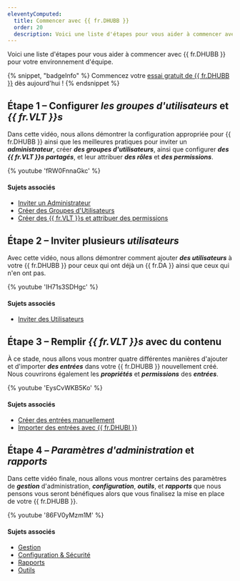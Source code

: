 ```yaml
---
eleventyComputed:
  title: Commencer avec {{ fr.DHUBB }}
  order: 20
  description: Voici une liste d'étapes pour vous aider à commencer avec {{ fr.DHUBB }} pour votre environnement d'équipe.
---
```

Voici une liste d'étapes pour vous aider à commencer avec {{ fr.DHUBB }} pour votre environnement d'équipe.  

{% snippet, "badgeInfo" %} 
Commencez votre [essai gratuit de {{ fr.DHUBB }}](https://password.devolutions.net/business/sign-up) dès aujourd'hui ! 
{% endsnippet %}  

## Étape 1 – Configurer ***les groupes d'utilisateurs*** et ***{{ fr.VLT }}s***

Dans cette vidéo, nous allons démontrer la configuration appropriée pour {{ fr.DHUBB }} ainsi que les meilleures pratiques pour inviter un ***administrateur***, créer ***des groupes d'utilisateurs***, ainsi que configurer ***des {{ fr.VLT }}s partagés***, et leur attribuer ***des rôles*** et ***des permissions***.  

{% youtube 'fRW0FnnaGkc' %}  

#### Sujets associés

* [Inviter un Administrateur](/hub/web-interface/administration/management/users/administrator-invite/) 
* [Créer des Groupes d'Utilisateurs](/hub/web-interface/administration/management/user-groups/create-manage-user-groups/) 
* [Créer des {{ fr.VLT }}s et attribuer des permissions](/hub/web-interface/administration/management/vaults/create-manage-vaults/) 

## Étape 2 – Inviter plusieurs ***utilisateurs***

Avec cette vidéo, nous allons démontrer comment ajouter ***des utilisateurs*** à votre {{ fr.DHUBB }} pour ceux qui ont déjà un {{ fr.DA }} ainsi que ceux qui n'en ont pas.  

{% youtube 'IH71s3SDHgc' %}  

#### Sujets associés

* [Inviter des Utilisateurs](/hub/web-interface/administration/management/users/create-invite-users/) 

## Étape 3 – Remplir ***{{ fr.VLT }}s*** avec du contenu

À ce stade, nous allons vous montrer quatre différentes manières d'ajouter et d'importer ***des entrées*** dans votre {{ fr.DHUBB }} nouvellement créé. Nous couvrirons également les ***propriétés*** et ***permissions*** des ***entrées***.  

{% youtube 'EysCvWKB5Ko' %}  

#### Sujets associés

* [Créer des entrées manuellement](/hub/web-interface/entries/create-entries-manually/) 
* [Importer des entrées avec {{ fr.DHUBI }}](/hub/web-interface/tools/hub-importer/) 

## Étape 4 – ***Paramètres d'administration*** et ***rapports***

Dans cette vidéo finale, nous allons vous montrer certains des paramètres de ***gestion*** d'administration, ***configuration***, ***outils***, et ***rapports*** que nous pensons vous seront bénéfiques alors que vous finalisez la mise en place de votre {{ fr.DHUBB }}.  

{% youtube '86FV0yMzm1M' %}  

#### Sujets associés

* [Gestion](/hub/web-interface/administration/) 
* [Configuration & Sécurité](/hub/web-interface/administration/configuration-security/system-settings/) 
* [Rapports](/hub/web-interface/reports/) 
* [Outils](/hub/web-interface/tools/) 

